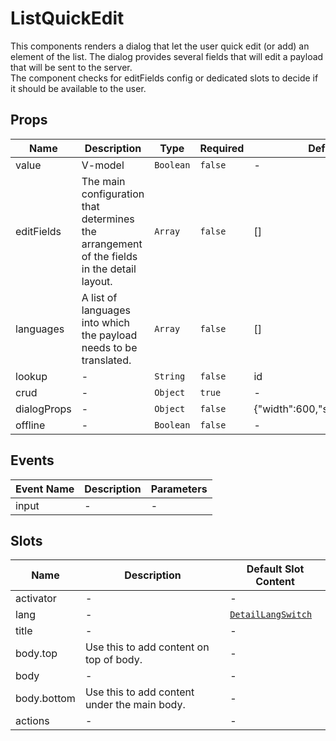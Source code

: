 # ListQuickEdit

This components renders a dialog that let the user quick edit (or add) an element of the list. The dialog provides several fields that will edit a payload that will be sent to the server. <br> The component checks for editFields config or dedicated slots to decide if it should be available to the user.

## Props

<!-- @vuese:ListQuickEdit:props:start -->

|Name|Description|Type|Required|Default|
|---|---|---|---|---|
|value|V-model|`Boolean`|`false`|-|
|editFields|The main configuration that determines the arrangement of the fields in the detail layout.|`Array`|`false`|[]|
|languages|A list of languages into which the payload needs to be translated.|`Array`|`false`|[]|
|lookup|-|`String`|`false`|id|
|crud|-|`Object`|`true`|-|
|dialogProps|-|`Object`|`false`|{"width":600,"scrollable":true}|
|offline|-|`Boolean`|`false`|-|

<!-- @vuese:ListQuickEdit:props:end -->


## Events

<!-- @vuese:ListQuickEdit:events:start -->

|Event Name|Description|Parameters|
|---|---|---|
|input|-|-|

<!-- @vuese:ListQuickEdit:events:end -->


## Slots

<!-- @vuese:ListQuickEdit:slots:start -->

|Name|Description|Default Slot Content|
|---|---|---|
|activator|-|-|
|lang|-|[`DetailLangSwitch`](/components/detail/DetailLangSwitch/)|
|title|-|-|
|body.top|Use this to add content on top of body.|-|
|body|-|-|
|body.bottom|Use this to add content under the main body.|-|
|actions|-|-|

<!-- @vuese:ListQuickEdit:slots:end -->


